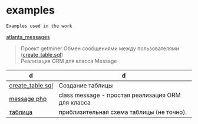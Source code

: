 # examples
    Examples used in the work


[atlanta_messages](https://github.com/eatae/examples/tree/master/atlanta_messages)<br>
> Проект getminer
> Обмен сообщениями между пользователями    ([create_table.sql](https://github.com/eatae/examples/blob/master/atlanta_messages/create_table.sql))<br>
> Реализация ORM для класса Message




 d | d
----------------|----------------------
[create_table.sql](https://github.com/eatae/examples/blob/master/atlanta_messages/create_table.sql)| Создание таблицы
[message.php](https://github.com/eatae/examples/blob/master/atlanta_messages/message.php)| class message - простая реализация ORM для класса
[таблица](https://github.com/eatae/examples/blob/master/atlanta_messages/messages.jpg)| приблизительная схема таблицы (не точно).



